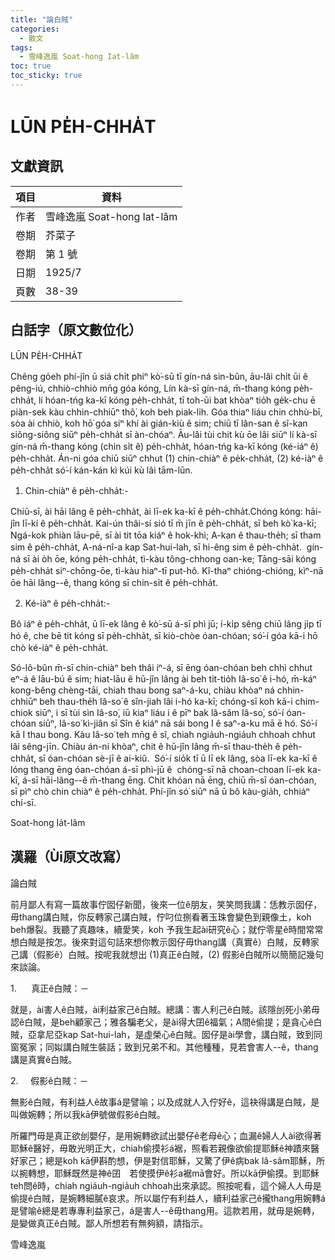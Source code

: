 ```yaml
---
title: "論白賊"
categories:
  - 散文
tags:
  - 雪峰逸嵐 Soat-hong Iat-lâm
toc: true
toc_sticky: true
---
```


# LŪN PE̍H-CHHA̍T

## 文獻資訊

| 項目 | 資料 |
|---|---|
| 作者 | 雪峰逸嵐 Soat-hong Iat-lâm |
| 卷期 | 芥菜子 |
| 卷期 | 第 1 號 |
| 日期 | 1925/7 |
| 頁數 | 38-39 |

## 白話字（原文數位化）

LŪN PE̍H-CHHA̍T

Chêng go̍eh phí-jîn ū siá chi̍t phiⁿ kò͘-sū tī gín-ná sin-bûn, āu-lâi chi̍t ūi ê pêng-iú, chhiò-chhiò mn̄g góa kóng, Lín kà-sī gín-ná, m̄-thang kóng pe̍h-chha̍t, lí hóan-tńg ka-kī kóng pe̍h-chha̍t, tī toh-ūi bat khòaⁿ tio̍h ge̍k-chu ē piàn-sek kàu chhin-chhiūⁿ thô͘, koh beh piak-li̍h. Góa thiaⁿ liáu chin chhù-bī, sòa ài chhiò, koh hō͘ góa siⁿ khí ài gián-kiù ê sim; chiū tī lân-san ê sî-kan siông-siông siūⁿ pe̍h-chha̍t sī àn-chóaⁿ. Āu-lâi tùi chit kù ōe lâi siūⁿ lí kà-sī gín-ná m̄-thang kóng (chin si̍t ê) pe̍h-chha̍t, hóan-tńg ka-kī kóng (ké-iáⁿ ê) pe̍h-chha̍t. Án-ni góa chiū siūⁿ chhut (1) chin-chiàⁿ ê pe̍k-chha̍t, (2) ké-iàⁿ ê pe̍h-chha̍t só͘-í kán-kán kì kúi kù lâi tām-lūn.

1. Chin-chiàⁿ ê pe̍h-chha̍t:-

Chiū-sī, ài hāi lâng ê pe̍h-chha̍t, ài lī-ek ka-kī ê pe̍h-chha̍t.Chóng kóng: hāi-jîn lī-kí ê pe̍h-chha̍t. Kai-ún thâi-sí sió tī m̄ jīn ê pe̍h-chha̍t, sī beh kò͘ ka-kī; Ngá-kok phiàn lāu-pē, sī ài tit tōa kiáⁿ ê hok-khì; A-kan ê thau-the̍h; sī tham sim ê pe̍h-chha̍t, A-ná-nî-a kap Sat-hui-lah, sī hi-êng sim ê pe̍h-chha̍t.  gín-ná sī ài o̍h ōe, kóng pe̍h-chha̍t, tì-kàu tông-chhong oan-ke; Tāng-sāi kóng pe̍h-chha̍t siⁿ-chōng-ōe, tì-kàu hiaⁿ-tī put-hô. Kî-thaⁿ chióng-chióng, kìⁿ-nā ōe hāi lâng--ê, thang kóng sī chin-si̍t ê pe̍h-chha̍t.

2. Ké-iàⁿ ê pe̍h-chha̍t:-

Bô iáⁿ ê pe̍h-chha̍t, ū lī-ek lâng ê kò͘-sū á-sī phì jū; í-ki̍p sêng chiū lâng ji̍p tī hó ê, che bē tit kóng sī pe̍h-chha̍t, sī kiò-chòe óan-chóan; só͘-í góa kā-i hō chò ké-iàⁿ ê pe̍h-chha̍t.

Só-lô-bûn m̄-sī chin-chiàⁿ beh thâi iⁿ-á, sī ēng óan-chóan beh chhì chhut eⁿ-á ê lāu-bú ê sim; hiat-lāu ê hū-jîn lâng ài beh tit-tio̍h Iâ-so͘ ê i-hó, m̄-káⁿ kong-bêng chèng-tāi, chiah thau bong saⁿ-á-ku, chiàu khòaⁿ ná chhin-chhiūⁿ beh thau-the̍h Iâ-so͘ ê sîn-jiah lâi i-hó ka-kī; chóng-sī koh kā-i chim-chiok siūⁿ, i sī tùi sìn Iâ-so͘, iū kiaⁿ liáu i ê pīⁿ bak lâ-sâm Iâ-so͘, só͘-í óan-chóan siūⁿ, Iâ-so͘ kì-jiân sī Sîn ê kiáⁿ nā sái bong I ê saⁿ-a-ku mā ē hó. Só͘-í kā I thau bong. Kàu Iâ-so͘ teh mn̄g ê sî, chiah ngia̍uh-ngia̍uh chhoah chhut lâi sêng-jīn. Chiàu án-ni khòaⁿ, chit ê hū-jîn lâng m̄-sī thau-the̍h ê pe̍h-chha̍t, sī óan-chóan sè-jī ê ai-kiû.  Só͘-í sio̍k tī ū lī ek lâng, sòa lī-ek ka-kī ê lóng thang ēng óan-chóan á-sī phì-jū ê  chóng-sī nā choan-choan lī-ek ka-kī, á-sī hāi-lâng--ê m̄-thang ēng. Chit khóan nā ēng, chiū m̄-sī óan-chóan, sī pìⁿ chò chin chiàⁿ ê pe̍h-chha̍t. Phí-jîn só͘ siūⁿ nā ū bô kàu-gia̍h, chhiáⁿ chí-sī.

Soat-hong Ia̍t-lâm

## 漢羅（Ùi原文改寫）

論白賊

前月鄙人有寫一篇故事佇囡仔新聞，後來一位ê朋友，笑笑問我講：恁教示囡仔，毋thang講白賊，你反轉家己講白賊，佇叼位捌看著玉珠會變色到親像土，koh beh爆裂。我聽了真趣味，續愛笑，koh 予我生起ài研究ê心；就佇零星ê時間常常想白賊是按怎。後來對這句話來想你教示囡仔毋thang講（真實ê）白賊，反轉家己講（假影ê）白賊。按呢我就想出 (1)真正ê白賊，(2) 假影ê白賊所以簡簡記幾句來談論。

1.      真正ê白賊：－

就是，ài害人ê白賊，ài利益家己ê白賊。總講：害人利己ê白賊。該隱刣死小弟毋認ê白賊，是beh顧家己；雅各騙老父，是ài得大囝ê福氣；A間ê偷提；是貪心ê白賊，亞拿尼亞kap Sat-hui-lah，是虛榮心ê白賊。囡仔是ài學會，講白賊，致到同窗冤家；同姒講白賊生裝話；致到兄弟不和。其他種種，見若會害人--ê，thang講是真實ê白賊。

2.     假影ê白賊：－

無影ê白賊，有利益人ê故事á是譬喻；以及成就人入佇好ê，這袂得講是白賊，是叫做婉轉；所以我kā伊號做假影ê白賊。

所羅門毋是真正欲刣嬰仔，是用婉轉欲試出嬰仔ê老母ê心；血漏ê婦人人ài欲得著耶穌ê醫好，毋敢光明正大，chiah偷摸衫á裾，照看若親像欲偷提耶穌ê神蹟來醫好家己；總是koh kā伊斟酌想，伊是對信耶穌，又驚了伊ê病bak lâ-sâm耶穌，所以捥轉想，耶穌既然是神ê囝　若使摸伊ê衫a裾mā會好。所以kā伊偷摸。到耶穌teh問ê時，chiah ngia̍uh-ngia̍uh chhoah出來承認。照按呢看，這个婦人人毋是偷提ê白賊，是婉轉細膩ê哀求。所以屬佇有利益人，續利益家己ê攏thang用婉轉á是譬喻ê總是若專專利益家己，á是害人--ê毋thang用。這款若用，就毋是婉轉，是變做真正ê白賊。鄙人所想若有無夠額，請指示。

雪峰逸嵐
